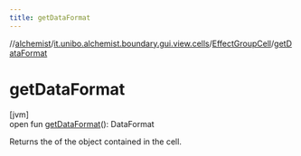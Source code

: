 ```yaml
---
title: getDataFormat
---
```

//[alchemist](../../../index.html)/[it.unibo.alchemist.boundary.gui.view.cells](../index.html)/[EffectGroupCell](index.html)/[getDataFormat](get-data-format.html)



# getDataFormat



[jvm]\
open fun [getDataFormat](get-data-format.html)(): DataFormat



Returns the of the object contained in the cell.




